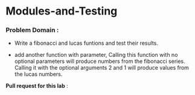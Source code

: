 # Modules-and-Testing

### Problem Domain :

* Write a fibonacci and lucas funtions and test their results.

* add another function with parameter, Calling this function with no optional parameters will produce numbers from the fibonacci series. Calling it with the optional arguments 2 and 1 will produce values from the lucas numbers.

**Pull request for this lab** : 